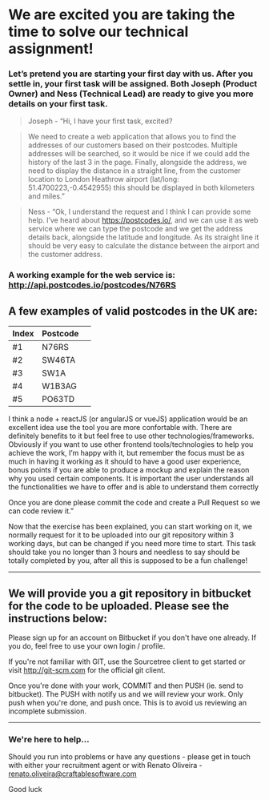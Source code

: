 # We are excited you are taking the time to solve our technical assignment!

### Let’s pretend you are starting your first day with us. After you settle in, your first task will be assigned. Both Joseph (Product Owner) and Ness (Technical Lead) are ready to give you more details on your first task.

> Joseph - “Hi, I have your first task, excited?

> We need to create a web application that allows you to find the addresses of our customers based on their postcodes. Multiple addresses will be searched, so it would be nice if we could add the history of the last 3 in the page. Finally, alongside the address, we need to display the distance in a straight line, from the customer location to London Heathrow airport (lat/long: 51.4700223,-0.4542955) this should be displayed in both kilometers and miles.”

> Ness - “Ok, I understand the request and I think I can provide some help. I’ve heard about https://postcodes.io/, and we can use it as web service where we can type the postcode and we get the address details back, alongside the latitude and longitude. As its straight line it should be very easy to calculate the distance between the airport and the customer address.

### A working example for the web service is: http://api.postcodes.io/postcodes/N76RS

## A few examples of valid postcodes in the UK are:

| Index | Postcode |     |
| ----- | -------- | --- |
| #1    | N76RS    |     |
| #2    | SW46TA   |     |
| #3    | SW1A     |     |
| #4    | W1B3AG   |     |
| #5    | PO63TD   |     |

I think a node + reactJS (or angularJS or vueJS) application would be an excellent idea use the tool you are more confortable with. There are definitely benefits to it but feel free to use other technologies/frameworks. Obviously if you want to use other frontend tools/technologies to help you achieve the work, I’m happy with it, but remember the focus must be as much in having it working as it should to have a good user experience, bonus points if you are able to produce a mockup and explain the reason why you used certain components. It is important the user understands all the functionalities we have to offer and is able to understand them correctly

Once you are done please commit the code and create a Pull Request so we can code review it.”

Now that the exercise has been explained, you can start working on it, we normally request for it to be uploaded into our git repository within 3 working days, but can be changed if you need more time to start. This task should take you no longer than 3 hours and needless to say should be totally completed by you, after all this is supposed to be a fun challenge!

---

## We will provide you a git repository in bitbucket for the code to be uploaded. Please see the instructions below:

Please sign up for an account on Bitbucket if you don't have one already. If you do, feel free to use your own login / profile.

If you're not familiar with GIT, use the Sourcetree client to get started or visit http://git-scm.com for the official git client.

Once you're done with your work, COMMIT and then PUSH (ie. send to bitbucket). The PUSH with notify us and we will review your work. Only push when you're done, and push once. This is to avoid us reviewing an incomplete submission.

---

### We're here to help...

Should you run into problems or have any questions - please get in touch with either your recruitment agent or with Renato Oliveira - renato.oliveira@craftablesoftware.com

Good luck
